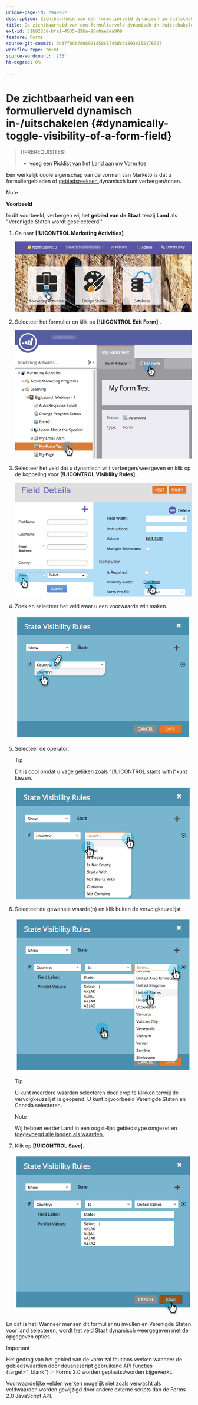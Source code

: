 ```yaml
---
unique-page-id: 2949962
description: Zichtbaarheid van een formulierveld dynamisch in-/uitschakelen - Marketo Docs - Productdocumentatie
title: De zichtbaarheid van een formulierveld dynamisch in-/uitschakelen
exl-id: 51b9283d-bfa1-4535-89ba-96c0ae2ea909
feature: Forms
source-git-commit: 0d37fbdb7d08901458c1744dc68893e155176327
workflow-type: tm+mt
source-wordcount: '233'
ht-degree: 0%

---
```


# De zichtbaarheid van een formulierveld dynamisch in-/uitschakelen {#dynamically-toggle-visibility-of-a-form-field}

>[!PREREQUISITES]
>
>* [ voeg een Picklist van het Land aan uw Vorm toe ](/help/marketo/product-docs/demand-generation/forms/form-actions/add-a-country-picklist-to-your-form.md)

Één werkelijk coole eigenschap van de vormen van Marketo is dat u formuliergebieden of [ gebiedsreeksen ](/help/marketo/product-docs/demand-generation/forms/form-fields/add-a-fieldset-to-a-form.md) dynamisch kunt verbergen/tonen.

>[!NOTE]
>
>**Voorbeeld**
>
>In dit voorbeeld, verbergen wij het **gebied van de Staat** tenzij **Land** als &quot;Verenigde Staten wordt geselecteerd.&quot;

1. Ga naar **[!UICONTROL Marketing Activities]** .

   ![](assets/login-marketing-activities-8.png)

1. Selecteer het formulier en klik op **[!UICONTROL Edit Form]** .

   ![](assets/editform-1.png)

1. Selecteer het veld dat u dynamisch wilt verbergen/weergeven en klik op de koppeling voor **[!UICONTROL Visibility Rules]** .

   ![](assets/image2014-9-15-15-3a16-3a0.png)

1. Zoek en selecteer het veld waar u een voorwaarde wilt maken.

   ![](assets/image2014-9-15-15-3a16-3a12.png)

1. Selecteer de operator.

   >[!TIP]
   >
   >Dit is cool omdat u vage gelijken zoals &quot;[!UICONTROL starts with]&quot;kunt kiezen.

   ![](assets/image2014-9-15-15-3a16-3a50.png)

1. Selecteer de gewenste waarde(n) en klik buiten de vervolgkeuzelijst.

   ![](assets/image2014-9-15-15-3a17-3a4.png)

   >[!TIP]
   >
   >U kunt meerdere waarden selecteren door erop te klikken terwijl de vervolgkeuzelijst is geopend. U kunt bijvoorbeeld Verenigde Staten en Canada selecteren.

   >[!NOTE]
   >
   >Wij hebben eerder Land in een oogst-lijst gebiedstype omgezet en [ toegevoegd alle landen als waarden ](/help/marketo/product-docs/demand-generation/forms/form-actions/add-a-country-picklist-to-your-form.md).

1. Klik op **[!UICONTROL Save]**.

   ![](assets/image2014-9-15-15-3a18-3a15.png)

En dat is het! Wanneer mensen dit formulier nu invullen en Verenigde Staten voor land selecteren, wordt het veld Staat dynamisch weergegeven met de opgegeven opties.

>[!IMPORTANT]
>
>Het gedrag van het gebied van de vorm zal foutloos werken wanneer de gebiedswaarden door douanescript gebruikend [ API functies ](https://experienceleague.adobe.com/nl/docs/marketo-developer/marketo/javascriptapi/forms-api-reference){target="_blank"} in Forms 2.0 worden geplaatst/worden bijgewerkt.
>
>Voorwaardelijke velden werken mogelijk niet zoals verwacht als veldwaarden worden gewijzigd door andere externe scripts dan de Forms 2.0 JavaScript API.
